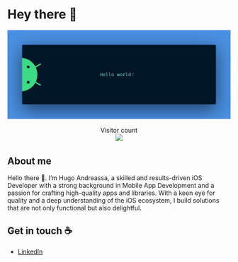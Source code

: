 # Hey there :wave:

<img src="https://raw.githubusercontent.com/hyperion-teary/hyperion-teary/master/resources/banner.png" alt="Hello world">

<p align="center"> 
  Visitor count<br>
  <img src="https://profile-counter.glitch.me/hyperion-teary/count.svg" />
</p>

## About me

Hello there 👋. I’m Hugo Andreassa, a skilled and results-driven iOS Developer with a strong background in Mobile App Development and a passion for crafting high-quality apps and libraries. With a keen eye for quality and a deep understanding of the iOS ecosystem, I build solutions that are not only functional but also delightful.

## Get in touch :coffee:

- [LinkedIn](https://www.linkedin.com/in/hugo-andreassa-amaral/)
